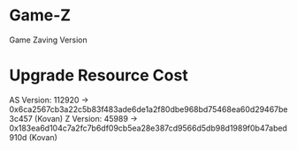 # Game-Z
Game Zaving Version

# Upgrade Resource Cost
AS Version: 112920 -> 0x6ca2567cb3a22c5b83f483ade6de1a2f80dbe968bd75468ea60d29467be3c457 (Kovan)
Z Version: 45989 -> 0x183ea6d104c7a2fc7b6df09cb5ea28e387cd9566d5db98d1989f0b47abed910d (Kovan)
